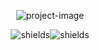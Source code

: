 <p align="center"><img src="https://socialify.git.ci/E5AT/esatClosed/image?description=1&font=Source%20Code%20Pro&language=1&name=1&owner=1&pattern=Formal%20Invitation&theme=Dark" alt="project-image"></p>

<p align="center"><img src="https://img.shields.io/github/last-commit/E5AT/esatClosed" alt="shields"><img src="https://img.shields.io/github/repo-size/E5AT/esatClosed" alt="shields"></p>
